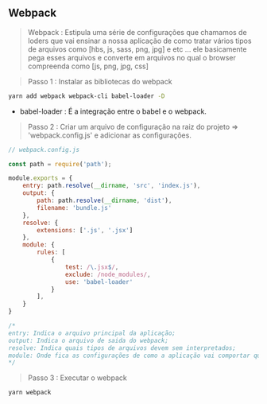 ## Webpack

> Webpack : Estipula uma série de configurações que chamamos de loders que vai ensinar a nossa aplicação de como tratar vários tipos de arquivos como [hbs, js, sass, png, jpg] e etc ... ele basicamente pega esses arquivos e converte em arquivos no qual o browser compreenda como [js, png, jpg, css]

> Passo 1 : Instalar as bibliotecas do webpack

```bash
yarn add webpack webpack-cli babel-loader -D
```

- babel-loader : É a integração entre o babel e o webpack.

> Passo 2 : Criar um arquivo de configuração na raiz do projeto => 'webpack.config.js' e adicionar as configurações.

```js
// webpack.config.js

const path = require('path');

module.exports = {
    entry: path.resolve(__dirname, 'src', 'index.js'),
    output: {
        path: path.resolve(__dirname, 'dist'),
        filename: 'bundle.js'
    },
    resolve: {
        extensions: ['.js', '.jsx']
    },
    module: {
        rules: [
            {
                test: /\.jsx$/,
                exclude: /node_modules/,
                use: 'babel-loader'
            }
        ],
    }
}

/*
entry: Indica o arquivo principal da aplicação;
output: Indica o arquivo de saida do webpack;
resolve: Indica quais tipos de arquivos devem sem interpretados;
module: Onde fica as configurações de como a aplicação vai comportar quando estiver importando cada um dos tipos de arquivos ou seja quando importado arquivo javascript webpack vai lhe dar de uma forma quando estiver importando um arquivo png ou css vai lhe dar de outra forma.
*/
```

> Passo 3 : Executar o webpack

```bash
yarn webpack
```

